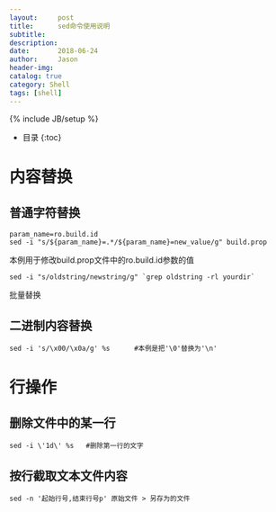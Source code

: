 ```yaml
---
layout:     post
title:      sed命令使用说明
subtitle:  
description:
date:       2018-06-24
author:     Jason
header-img:
catalog: true
category: Shell
tags: [shell]
---
```

{% include JB/setup %}

* 目录
{:toc}

# 内容替换
## 普通字符替换
```
param_name=ro.build.id
sed -i "s/${param_name}=.*/${param_name}=new_value/g" build.prop
```
本例用于修改build.prop文件中的ro.build.id参数的值
```
sed -i "s/oldstring/newstring/g" `grep oldstring -rl yourdir`
```
批量替换

## 二进制内容替换
```
sed -i 's/\x00/\x0a/g' %s      #本例是把'\0'替换为'\n'
```

# 行操作
## 删除文件中的某一行
```
sed -i \'1d\' %s   #删除第一行的文字
```

## 按行截取文本文件内容
```
sed -n '起始行号,结束行号p' 原始文件 > 另存为的文件
```
